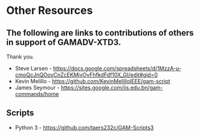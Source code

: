 # Other Resources

## The following are links to contributions of others in support of GAMADV-XTD3.

Thank you.

* Steve Larsen - https://docs.google.com/spreadsheets/d/1MzzA-u-cmoQcJnQOovCnZcEKMjvOyFhfkdFdf10X_GI/edit#gid=0
* Kevin Melillo -  https://github.com/KevinMelilloIEEE/gam-script
* James Seymour - https://sites.google.com/jis.edu.bn/gam-commands/home

## Scripts

* Python 3 - https://github.com/taers232c/GAM-Scripts3
